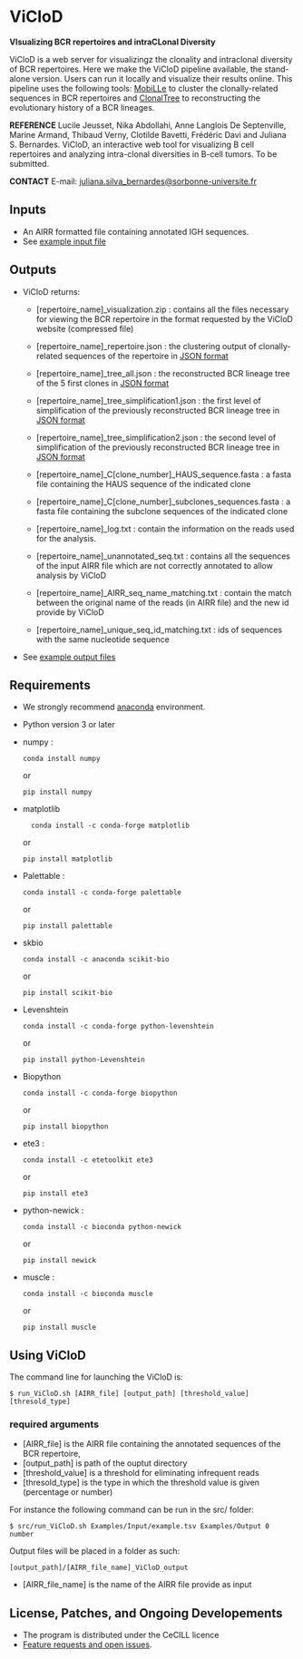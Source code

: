 # ViCloD

**VIsualizing BCR repertoires and intraCLonal Diversity**

ViCloD is a web server for visualizingz the clonality and intraclonal diversity of BCR repertoires. Here we make the ViCloD pipeline available, the stand-alone version. Users can run it locally and visualize their results online. This pipeline uses the following tools: [MobiLLe](https://github.com/julibinho/MobiLLe) to cluster the clonally-related sequences in BCR repertoires and [ClonalTree](https://github.com/julibinho/ClonalTree) to reconstructing the evolutionary history of a BCR lineages.

**REFERENCE**
Lucile Jeusset, Nika Abdollahi, Anne Langlois De Septenville, Marine Armand, Thibaud Verny, Clotilde Bavetti, Frédéric Davi and Juliana S. Bernardes. ViCloD, an interactive web tool for visualizing B cell repertoires and analyzing intra-clonal diversities in B-cell tumors. To be submitted.

**CONTACT**
  E-mail: 
  juliana.silva_bernardes@sorbonne-universite.fr 
  
## Inputs

  * An AIRR formatted file containing annotated IGH sequences.
  * See [example input file](https://github.com/julibinho/ViCLoD/Examples/Input)

## Outputs

  * ViCloD returns:
  
    - [repertoire_name]_visualization.zip : contains all the files necessary for viewing the BCR repertoire in the format requested by the ViCloD website (compressed file)

    - [repertoire_name]_repertoire.json : the clustering output of clonally-related sequences of the repertoire in [JSON format](https://fr.wikipedia.org/wiki/JavaScript_Object_Notation)
    
    - [repertoire_name]_tree_all.json : the reconstructed BCR lineage tree of the 5 first clones in [JSON format](https://fr.wikipedia.org/wiki/JavaScript_Object_Notation) 
    
    - [repertoire_name]_tree_simplification1.json : the first level of simplification of the previously reconstructed BCR lineage tree in [JSON format](https://fr.wikipedia.org/wiki/JavaScript_Object_Notation)
    
    - [repertoire_name]_tree_simplification2.json : the second level of simplification of the previously reconstructed BCR lineage tree in [JSON format](https://fr.wikipedia.org/wiki/JavaScript_Object_Notation)

    - [repertoire_name]_C[clone_number]_HAUS_sequence.fasta : a fasta file containing the HAUS sequence of the indicated clone
    
    - [repertoire_name]_C[clone_number]_subclones_sequences.fasta : a fasta file containing the subclone sequences of the indicated clone
    
    - [repertoire_name]_log.txt : contain the information on the reads used for the analysis.
    
    - [repertoire_name]_unannotated_seq.txt : contains all the sequences of the input AIRR file which are not correctly annotated to allow analysis by ViCloD
    
    - [repertoire_name]_AIRR_seq_name_matching.txt : contain the match between the original name of the reads (in AIRR file) and the new id provide by ViCloD
    
    - [repertoire_name]_unique_seq_id_matching.txt : ids of sequences with the same nucleotide sequence
  * See [example output files](https://github.com/julibinho/ViCLoD/Examples/Output)
     
      
## Requirements 

  * We strongly recommend [anaconda](https://docs.anaconda.com/anaconda/install/) environment. 
  
  * Python version 3 or later

  * numpy :
      ```
      conda install numpy
      ```
      or 
      ```
      pip install numpy
      ```

  * matplotlib
    ```
      conda install -c conda-forge matplotlib
     ```
     or
  
      ```
      pip install matplotlib
      ```
      
  * Palettable :
      ```
      conda install -c conda-forge palettable
      ```
      or
      ```
      pip install palettable
      ```

  * skbio
      ```
      conda install -c anaconda scikit-bio
      ```
      or 
      ```
      pip install scikit-bio
      ```
  * Levenshtein
      ```
      conda install -c conda-forge python-levenshtein 
      ```
      or
      ```
      pip install python-Levenshtein
      ```

  * Biopython
      ```
      conda install -c conda-forge biopython
      ```
      or
      ```
      pip install biopython
      ```

  * ete3 :
      ```
      conda install -c etetoolkit ete3
      ```
      or
      ```
      pip install ete3
      ```
  
  * python-newick :
      ```
      conda install -c bioconda python-newick
      ```
      or
      ```
      pip install newick
      ```
  
  * muscle :
      ```
      conda install -c bioconda muscle
      ```
      or
      ```
      pip install muscle
      ```

## Using ViCloD 
   The command line for launching the ViCloD is:

  ```
  $ run_ViCloD.sh [AIRR_file] [output_path] [threshold_value] [thresold_type]

  ```
### required arguments 
  * [AIRR_file] is the AIRR file containing the annotated sequences of the BCR repertoire,
  * [output_path] is path of the ouptut directory
  * [threshold_value] is a threshold for eliminating infrequent reads
  * [thresold_type] is the type in which the threshold value is given (percentage or number)


  For instance the following command can be run in the src/ folder:
  ```
  $ src/run_ViCloD.sh Examples/Input/example.tsv Examples/Output 0 number
  ```
                      
  Output files will be placed in a folder as such:
  ```
  [output_path]/[AIRR_file_name]_ViCloD_output
  ```
  * [AIRR_file_name] is the name of the AIRR file provide as input
  
## License, Patches, and Ongoing Developements

  * The program is distributed under the CeCILL licence 
  * [Feature requests and open issues](https://github.com/julibinho/ViCloD/issues).
 
 
